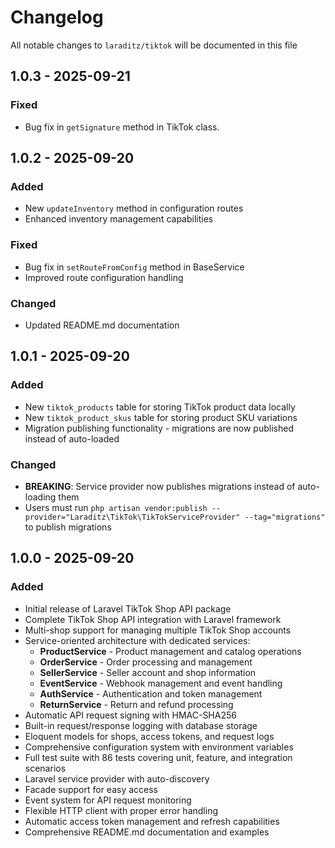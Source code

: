 # Changelog

All notable changes to `laraditz/tiktok` will be documented in this file

## 1.0.3 - 2025-09-21

### Fixed

- Bug fix in `getSignature` method in TikTok class.

## 1.0.2 - 2025-09-20

### Added

- New `updateInventory` method in configuration routes
- Enhanced inventory management capabilities

### Fixed

- Bug fix in `setRouteFromConfig` method in BaseService
- Improved route configuration handling

### Changed

- Updated README.md documentation

## 1.0.1 - 2025-09-20

### Added

- New `tiktok_products` table for storing TikTok product data locally
- New `tiktok_product_skus` table for storing product SKU variations
- Migration publishing functionality - migrations are now published instead of auto-loaded

### Changed

- **BREAKING**: Service provider now publishes migrations instead of auto-loading them
- Users must run `php artisan vendor:publish --provider="Laraditz\TikTok\TikTokServiceProvider" --tag="migrations"` to publish migrations

## 1.0.0 - 2025-09-20

### Added

- Initial release of Laravel TikTok Shop API package
- Complete TikTok Shop API integration with Laravel framework
- Multi-shop support for managing multiple TikTok Shop accounts
- Service-oriented architecture with dedicated services:
  - **ProductService** - Product management and catalog operations
  - **OrderService** - Order processing and management
  - **SellerService** - Seller account and shop information
  - **EventService** - Webhook management and event handling
  - **AuthService** - Authentication and token management
  - **ReturnService** - Return and refund processing
- Automatic API request signing with HMAC-SHA256
- Built-in request/response logging with database storage
- Eloquent models for shops, access tokens, and request logs
- Comprehensive configuration system with environment variables
- Full test suite with 86 tests covering unit, feature, and integration scenarios
- Laravel service provider with auto-discovery
- Facade support for easy access
- Event system for API request monitoring
- Flexible HTTP client with proper error handling
- Automatic access token management and refresh capabilities
- Comprehensive README.md documentation and examples
